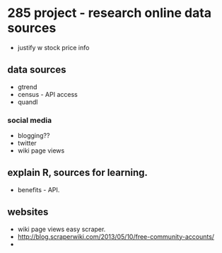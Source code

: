 # 285 project - research online data sources

- justify w stock price info

## data sources
- gtrend
- census - API access
- quandl

### social media
- blogging??
- twitter
- wiki page views

## explain R, sources for learning.
- benefits - API.

## websites
- wiki page views easy scraper.
- http://blog.scraperwiki.com/2013/05/10/free-community-accounts/
- 
